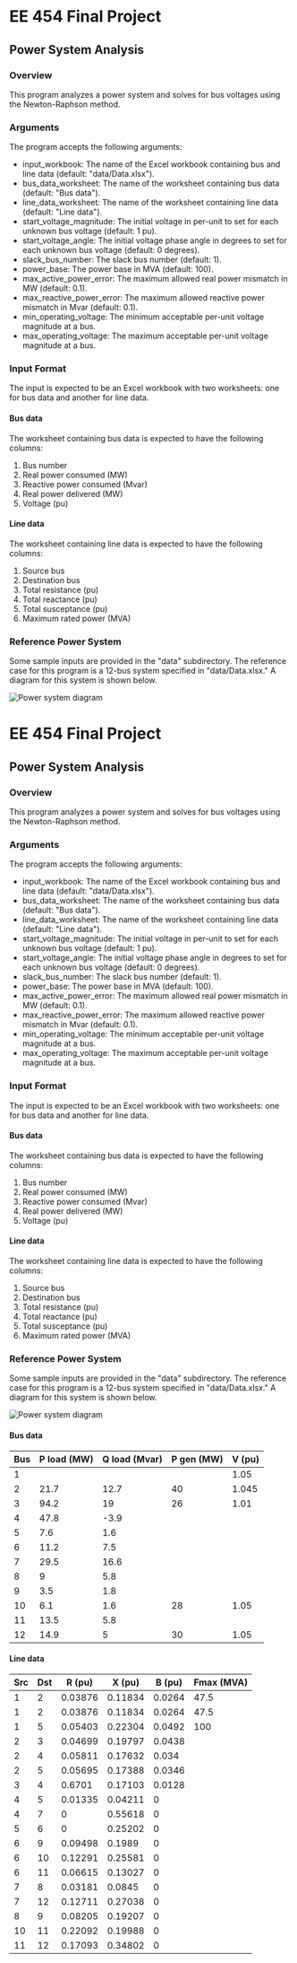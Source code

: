 # EE 454 Final Project

## Power System Analysis

### Overview

This program analyzes a power system and solves for bus voltages using the Newton-Raphson method.

### Arguments

The program accepts the following arguments:

* input_workbook: The name of the Excel workbook containing bus and line data (default: "data/Data.xlsx").
* bus_data_worksheet: The name of the worksheet containing bus data (default: "Bus data").
* line_data_worksheet: The name of the worksheet containing line data (default: "Line data").
* start_voltage_magnitude: The initial voltage in per-unit to set for each unknown bus voltage (default: 1 pu).
* start_voltage_angle: The initial voltage phase angle in degrees to set for each unknown bus voltage (default: 0 degrees).
* slack_bus_number: The slack bus number (default: 1).
* power_base: The power base in MVA (default: 100).
* max_active_power_error: The maximum allowed real power mismatch in MW (default: 0.1).
* max_reactive_power_error: The maximum allowed reactive power mismatch in Mvar (default: 0.1).
* min_operating_voltage: The minimum acceptable per-unit voltage magnitude at a bus.
* max_operating_voltage: The maximum acceptable per-unit voltage magnitude at a bus.

### Input Format

The input is expected to be an Excel workbook with two worksheets: one for bus data and another for line data.

#### Bus data

The worksheet containing bus data is expected to have the following columns:

1. Bus number
2. Real power consumed (MW)
3. Reactive power consumed (Mvar)
4. Real power delivered (MW)
5. Voltage (pu)

#### Line data

The worksheet containing line data is expected to have the following columns:

1. Source bus
2. Destination bus
3. Total resistance (pu)
4. Total reactance (pu)
5. Total susceptance (pu)
6. Maximum rated power (MVA)

### Reference Power System

Some sample inputs are provided in the "data" subdirectory. The reference case for this program is a 12-bus system specified in "data/Data.xlsx." A diagram for this system is shown below.

![Power system diagram](docs/power-system.png)

# EE 454 Final Project

## Power System Analysis

### Overview

This program analyzes a power system and solves for bus voltages using the Newton-Raphson method.

### Arguments

The program accepts the following arguments:

* input_workbook: The name of the Excel workbook containing bus and line data (default: "data/Data.xlsx").
* bus_data_worksheet: The name of the worksheet containing bus data (default: "Bus data").
* line_data_worksheet: The name of the worksheet containing line data (default: "Line data").
* start_voltage_magnitude: The initial voltage in per-unit to set for each unknown bus voltage (default: 1 pu).
* start_voltage_angle: The initial voltage phase angle in degrees to set for each unknown bus voltage (default: 0 degrees).
* slack_bus_number: The slack bus number (default: 1).
* power_base: The power base in MVA (default: 100).
* max_active_power_error: The maximum allowed real power mismatch in MW (default: 0.1).
* max_reactive_power_error: The maximum allowed reactive power mismatch in Mvar (default: 0.1).
* min_operating_voltage: The minimum acceptable per-unit voltage magnitude at a bus.
* max_operating_voltage: The maximum acceptable per-unit voltage magnitude at a bus.

### Input Format

The input is expected to be an Excel workbook with two worksheets: one for bus data and another for line data.

#### Bus data

The worksheet containing bus data is expected to have the following columns:

1. Bus number
2. Real power consumed (MW)
3. Reactive power consumed (Mvar)
4. Real power delivered (MW)
5. Voltage (pu)

#### Line data

The worksheet containing line data is expected to have the following columns:

1. Source bus
2. Destination bus
3. Total resistance (pu)
4. Total reactance (pu)
5. Total susceptance (pu)
6. Maximum rated power (MVA)

### Reference Power System

Some sample inputs are provided in the "data" subdirectory. The reference case for this program is a 12-bus system specified in "data/Data.xlsx." A diagram for this system is shown below.

![Power system diagram](docs/power-system.png)

#### Bus data

| Bus | P load (MW) | Q load (Mvar) | P gen (MW) | V (pu) |
| --- |------------ | ------------- | ---------- | ------ |
| 1 |  |  |  | 1.05 |
| 2 | 21.7 | 12.7 | 40 | 1.045 |
| 3 | 94.2 | 19 | 26 | 1.01 |
| 4 | 47.8 | -3.9 |  | |
| 5 | 7.6 | 1.6 |  | |
| 6 | 11.2 | 7.5 |  | |
| 7 | 29.5 | 16.6 |  | |
| 8 | 9 | 5.8 |  | |
| 9 | 3.5 | 1.8 |  | |
| 10 | 6.1 | 1.6 | 28 | 1.05 |
| 11 | 13.5 | 5.8 |  | |
| 12 | 14.9 | 5 | 30 | 1.05 |

#### Line data

| Src | Dst | R (pu) | X (pu) | B (pu) | Fmax (MVA) |
| --- |---- | ------ | ------ | ------ | ---------- |
| 1 | 2 | 0.03876 | 0.11834 | 0.0264 | 47.5 |
| 1 | 2 | 0.03876 | 0.11834 | 0.0264 | 47.5 |
| 1 | 5 | 0.05403 | 0.22304 | 0.0492 | 100 |
| 2 | 3 | 0.04699 | 0.19797 | 0.0438 | |
| 2 | 4 | 0.05811 | 0.17632 | 0.034 | |
| 2 | 5 | 0.05695 | 0.17388 | 0.0346 | |
| 3 | 4 | 0.6701 | 0.17103 | 0.0128 | |
| 4 | 5 | 0.01335 | 0.04211 | 0 | |
| 4 | 7 | 0 | 0.55618 | 0 | |
| 5 | 6 | 0 | 0.25202 | 0 | |
| 6 | 9 | 0.09498 | 0.1989 | 0 | |
| 6 | 10 | 0.12291 | 0.25581 | 0 | |
| 6 | 11 | 0.06615 | 0.13027 | 0 | |
| 7 | 8 | 0.03181 | 0.0845 | 0 | |
| 7 | 12 | 0.12711 | 0.27038 | 0 | |
| 8 | 9 | 0.08205 | 0.19207 | 0 | |
| 10 | 11 | 0.22092 | 0.19988 | 0 | |
| 11 | 12 | 0.17093 | 0.34802 | 0 | |
